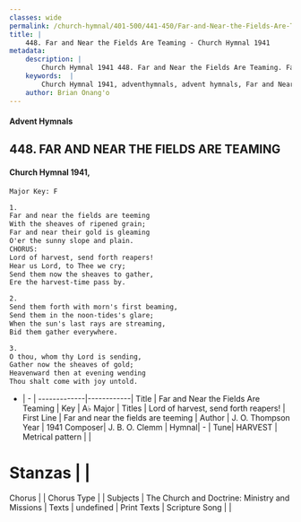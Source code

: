 ```yaml
---
classes: wide
permalink: /church-hymnal/401-500/441-450/Far-and-Near-the-Fields-Are-Teaming/
title: |
    448. Far and Near the Fields Are Teaming - Church Hymnal 1941
metadata:
    description: |
        Church Hymnal 1941 448. Far and Near the Fields Are Teaming. Far and near the fields are teeming With the sheaves of ripened grain; Far and near their gold is gleaming O'er the sunny slope and plain. CHORUS: Lord of harvest, send forth reapers! Hear us Lord, to Thee we cry; Send them now the sheaves to gather, Ere the harvest-time pass by. 
    keywords:  |
        Church Hymnal 1941, adventhymnals, advent hymnals, Far and Near the Fields Are Teaming, Far and near the fields are teeming. Lord of harvest, send forth reapers!
    author: Brian Onang'o
---
```


#### Advent Hymnals
## 448. FAR AND NEAR THE FIELDS ARE TEAMING
####  Church Hymnal 1941,

```txt
Major Key: F

1.
Far and near the fields are teeming
With the sheaves of ripened grain;
Far and near their gold is gleaming
O'er the sunny slope and plain.
CHORUS:
Lord of harvest, send forth reapers!
Hear us Lord, to Thee we cry;
Send them now the sheaves to gather,
Ere the harvest-time pass by.

2.
Send them forth with morn's first beaming,
Send them in the noon-tides's glare;
When the sun's last rays are streaming,
Bid them gather everywhere.

3.
O thou, whom thy Lord is sending,
Gather now the sheaves of gold;
Heavenward then at evening wending
Thou shalt come with joy untold.

```

- |   -  |
-------------|------------|
Title | Far and Near the Fields Are Teaming |
Key | A♭ Major |
Titles | Lord of harvest, send forth reapers! |
First Line | Far and near the fields are teeming |
Author | J. O. Thompson
Year | 1941
Composer| J. B. O. Clemm |
Hymnal|  - |
Tune| HARVEST |
Metrical pattern | |
# Stanzas |  |
Chorus |  |
Chorus Type |  |
Subjects | The Church and Doctrine: Ministry and Missions |
Texts | undefined |
Print Texts | 
Scripture Song |  |
    
